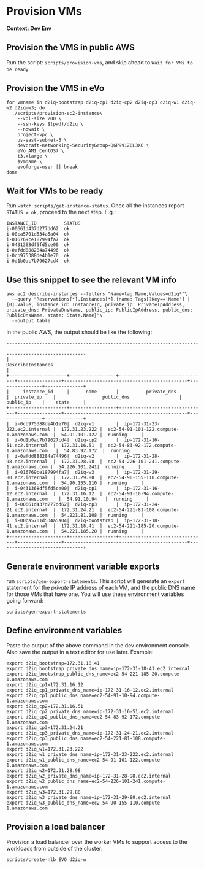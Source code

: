 # Provision VMs

**Context: Dev Env**

## Provision the VMS in public AWS

Run the script: `scripts/provision-vms`, and skip ahead to `Wait for VMs to be ready`.

## Provision the VMS in eVo
```
for vmname in d2iq-bootstrap d2iq-cp1 d2iq-cp2 d2iq-cp3 d2iq-w1 d2iq-w2 d2iq-w3; do
  ./scripts/provision-ec2-instance\
    --vol-size 200 \
    --ssh-keys $(pwd)/d2iq \
    --nowait \
    project-vpc \
    us-east-subnet-5 \
    devcraft-networking-SecurityGroup-Q6P991Z0L3X6 \
    eVo_AMI_CentOS7 \
    t3.xlarge \
    $vmname \
    evoforge-user || break
done
```

## Wait for VMs to be ready

Run `watch scripts/get-instance-status`. Once all the instances report `STATUS = ok`, proceed to the next step. E.g.:
```
INSTANCE_ID          STATUS
i-00661d437d277dd62  ok
i-00ca5701d534a5a04  ok
i-016769ce187994fa7  ok
i-0431368df5fd5ce00  ok
i-0afdd888284a74496  ok
i-0cb975388de4b1e70  ok
i-0d1b0ac7b79627cd4  ok
```

## Use this snippet to see the relevant VM info
```
aws ec2 describe-instances --filters "Name=tag:Name,Values=d2iq*"\
  --query "Reservations[*].Instances[*].{name: Tags[?Key=='Name'] | [0].Value, instance_id: InstanceId, private_ip: PrivateIpAddress, private_dns: PrivateDnsName, public_ip: PublicIpAddress, public_dns: PublicDnsName, state: State.Name}"\
  --output table
```

In the public AWS, the output should be like the following:
```
-------------------------------------------------------------------------------------------------------------------------------------------------------------------------
|                                                                           DescribeInstances                                                                           |
+---------------------+-----------------+--------------------------------+----------------+---------------------------------------------+----------------+--------------+
|     instance_id     |      name       |          private_dns           |  private_ip    |                 public_dns                  |   public_ip    |    state     |
+---------------------+-----------------+--------------------------------+----------------+---------------------------------------------+----------------+--------------+
|  i-0cb975388de4b1e70|  d2iq-w1        |  ip-172-31-23-222.ec2.internal |  172.31.23.222 |  ec2-54-91-101-122.compute-1.amazonaws.com  |  54.91.101.122 |  running     |
|  i-0d1b0ac7b79627cd4|  d2iq-cp2       |  ip-172-31-16-51.ec2.internal  |  172.31.16.51  |  ec2-54-83-92-172.compute-1.amazonaws.com   |  54.83.92.172  |  running     |
|  i-0afdd888284a74496|  d2iq-w2        |  ip-172-31-28-98.ec2.internal  |  172.31.28.98  |  ec2-54-226-101-241.compute-1.amazonaws.com |  54.226.101.241|  running     |
|  i-016769ce187994fa7|  d2iq-w3        |  ip-172-31-29-80.ec2.internal  |  172.31.29.80  |  ec2-54-90-155-110.compute-1.amazonaws.com  |  54.90.155.110 |  running     |
|  i-0431368df5fd5ce00|  d2iq-cp1       |  ip-172-31-16-12.ec2.internal  |  172.31.16.12  |  ec2-54-91-10-94.compute-1.amazonaws.com    |  54.91.10.94   |  running     |
|  i-00661d437d277dd62|  d2iq-cp3       |  ip-172-31-24-21.ec2.internal  |  172.31.24.21  |  ec2-54-221-81-108.compute-1.amazonaws.com  |  54.221.81.108 |  running     |
|  i-00ca5701d534a5a04|  d2iq-bootstrap |  ip-172-31-18-41.ec2.internal  |  172.31.18.41  |  ec2-54-221-185-20.compute-1.amazonaws.com  |  54.221.185.20 |  running     |
+---------------------+-----------------+--------------------------------+----------------+---------------------------------------------+----------------+--------------+
```

## Generate environment variable exports

run `scripts/gen-export-statements`. This script will generate an `export` statement for the _private_ IP address of each  VM, and the public DNS name for those VMs that have one. You will use these environment variables going forward:

```
scripts/gen-export-statements
```

## Define environment variables

Paste the output of the above command in the dev environment console. Also save the output in a text editor for use later. Example:
```
export d2iq_bootstrap=172.31.18.41
export d2iq_bootstrap_private_dns_name=ip-172-31-18-41.ec2.internal
export d2iq_bootstrap_public_dns_name=ec2-54-221-185-20.compute-1.amazonaws.com
export d2iq_cp1=172.31.16.12
export d2iq_cp1_private_dns_name=ip-172-31-16-12.ec2.internal
export d2iq_cp1_public_dns_name=ec2-54-91-10-94.compute-1.amazonaws.com
export d2iq_cp2=172.31.16.51
export d2iq_cp2_private_dns_name=ip-172-31-16-51.ec2.internal
export d2iq_cp2_public_dns_name=ec2-54-83-92-172.compute-1.amazonaws.com
export d2iq_cp3=172.31.24.21
export d2iq_cp3_private_dns_name=ip-172-31-24-21.ec2.internal
export d2iq_cp3_public_dns_name=ec2-54-221-81-108.compute-1.amazonaws.com
export d2iq_w1=172.31.23.222
export d2iq_w1_private_dns_name=ip-172-31-23-222.ec2.internal
export d2iq_w1_public_dns_name=ec2-54-91-101-122.compute-1.amazonaws.com
export d2iq_w2=172.31.28.98
export d2iq_w2_private_dns_name=ip-172-31-28-98.ec2.internal
export d2iq_w2_public_dns_name=ec2-54-226-101-241.compute-1.amazonaws.com
export d2iq_w3=172.31.29.80
export d2iq_w3_private_dns_name=ip-172-31-29-80.ec2.internal
export d2iq_w3_public_dns_name=ec2-54-90-155-110.compute-1.amazonaws.com
```

## Provision a load balancer

Provision a load balancer over the worker VMs to support access to the workloads from outside of the cluster:
```
scripts/create-nlb EVO d2iq-w
```